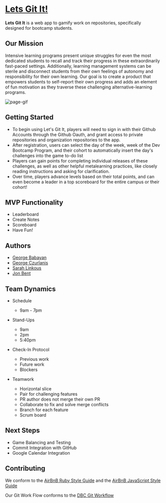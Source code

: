 # [Lets Git It!](http://lets-git-it.herokuapp.com)

**Lets Git It** is a web app to gamify work on repositories, specifically designed for bootcamp students.

## Our Mission

Intensive learning programs present unique struggles for even the most dedicated students to recall and track their progress in these extraordinarily fast-paced settings. Additionally, learning management systems can be sterile and disconnect students from their own feelings of autonomy and responsibility for their own learning. Our goal is to create a product that empowers students to self-report their own progress and adds an element of fun motivation as they traverse these challenging alternative-learning programs. 

![page-gif](/project.gif)

## Getting Started
- To begin using Let's Git It, players will need to sign in with their Github Accounts through the Github Oauth, and grant access to private repositories and organization repositories to the app.
- After registration, users can select the day of the week, week of the Dev Bootcamp Program, and their cohort to automatically insert the day's challenges into the game to-do list
- Players can gain points for completing individual releases of these challenges, as well as other helpful metalearning practices, like closely reading instructions and asking for clarification. 
- Over time, players advance levels based on their total points, and can even become a leader in a top scoreboard for the entire campus or their cohort!

## MVP Functionality
* Leaderboard
* Create Notes
* Scoreboard
* Have Fun!

## Authors 


- [George Babayan](https://github.com/georgebabayan)
- [George Czurlanis](https://github.com/georgecode)
- [Sarah Linkous](https://github.com/slinkous)
- [Jon Bent](https://github.com/jonbent)

## Team Dynamics

* Schedule
  * 9am - 7pm

* Stand-Ups
  * 9am
  * 2pm
  * 5:40pm

* Check-In Protocol
  * Previous work
  * Future work
  * Blockers

* Teamwork
  * Horizontal slice
  * Pair for challenging features
  * PR author does not merge their own PR
  * Collaborate to fix and solve merge conflicts
  * Branch for each feature
  * Scrum board
  
## Next Steps

- Game Balancing and Testing
- Commit Integration with GitHub
- Google Calendar Integration 

## Contributing

We conform to the [AirBnB Ruby Style Guide](http://airbnb.io/projects/ruby) and the [AirBnB JavaScript Style Guide](http://airbnb.io/projects/javascript)

Our Git Work Flow conforms to the [DBC Git Workflow](https://github.com/sf-squirrels-2017/phase-3-guide/blob/sf-chi/resources/git-workflow.md)


